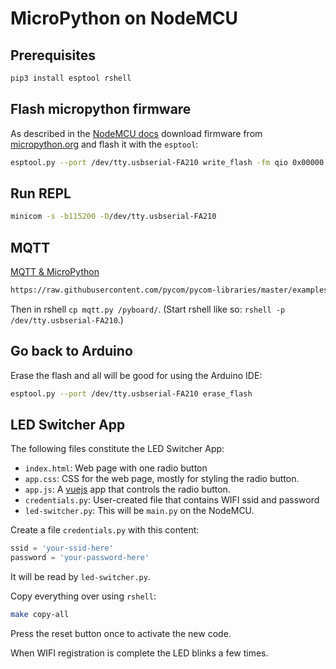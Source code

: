 # MicroPython on NodeMCU

## Prerequisites

```bash
pip3 install esptool rshell
```

## Flash micropython firmware

As described in the [NodeMCU docs](https://nodemcu.readthedocs.io/en/master/flash) download firmware from [micropython.org](http://micropython.org/download#esp8266) and flash it with the `esptool`:

```bash
esptool.py --port /dev/tty.usbserial-FA210 write_flash -fm qio 0x00000 esp8266-20190125-v1.10.bin
```

## Run REPL

```bash
minicom -s -b115200 -D/dev/tty.usbserial-FA210
```

## MQTT

[MQTT & MicroPython](https://www.hackster.io/bucknalla/mqtt-micropython-044e77)

```bash
https://raw.githubusercontent.com/pycom/pycom-libraries/master/examples/mqtt/mqtt.py
```

Then in rshell `cp mqtt.py /pyboard/`. (Start rshell like so: `rshell -p /dev/tty.usbserial-FA210`.)

## Go back to Arduino

Erase the flash and all will be good for using the Arduino IDE:

```bash
esptool.py --port /dev/tty.usbserial-FA210 erase_flash
```

## LED Switcher App

The following files constitute the LED Switcher App:

- `index.html`: Web page with one radio button
- `app.css`: CSS for the web page, mostly for styling the radio button.
- `app.js`: A [vuejs](https://vuejs.org/) app that controls the radio button.
- `credentials.py`: User-created file that contains WIFI ssid and password
- `led-switcher.py`: This will be `main.py` on the NodeMCU.

Create a file `credentials.py` with this content:

```python
ssid = 'your-ssid-here'
password = 'your-password-here'
```

It will be read by `led-switcher.py`.

Copy everything over using `rshell`:

```bash
make copy-all
```

Press the reset button once to activate the new code.

When WIFI registration is complete the LED blinks a few times.